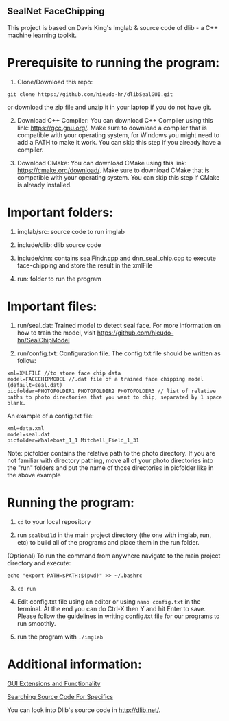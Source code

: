## SealNet FaceChipping 
This project is based on Davis King's Imglab & source code of dlib - a C++ machine learning toolkit.

# Prerequisite to running the program:
1. Clone/Download this repo:
```
git clone https://github.com/hieudo-hn/dlibSealGUI.git
```
or download the zip file and unzip it in your laptop if you do not have git.

2. Download C++ Compiler:
You can download C++ Compiler using this link: https://gcc.gnu.org/. Make sure to download a compiler that is compatible with your operating system, for Windows you might need to add a PATH to make it work. You can skip this step if you already have a compiler.

3. Download CMake:
You can download CMake using this link: https://cmake.org/download/. Make sure to download CMake that is compatible with your operating system. You can skip this step if CMake is already installed.

# Important folders:
1. imglab/src: source code to run imglab

2. include/dlib: dlib source code

3. include/dnn: contains sealFindr.cpp and dnn_seal_chip.cpp to execute face-chipping and store the result in the xmlFile

4. run: folder to run the program

# Important files:
1. run/seal.dat: Trained model to detect seal face. For more information on how to train the model, visit https://github.com/hieudo-hn/SealChipModel

2. run/config.txt: Configuration file. The config.txt file should be written as follow:
```
xml=XMLFILE //to store face chip data
model=FACECHIPMODEL //.dat file of a trained face chipping model (default=seal.dat)
picfolder=PHOTOFOLDER1 PHOTOFOLDER2 PHOTOFOLDER3 // list of relative paths to photo directories that you want to chip, separated by 1 space blank.
```
An example of a config.txt file:
```
xml=data.xml
model=seal.dat
picfolder=Whaleboat_1_1 Mitchell_Field_1_31
```
Note: picfolder contains the relative path to the photo directory. If you are not familiar with directory pathing, move all of your photo directories into the "run" folders and put the name of those directories in picfolder like in the above example

# Running the program:
1. `cd` to your local repository

2. run `sealbuild` in the main project directory (the one with imglab, run, etc) to build all of the programs and place them in the run folder. 

(Optional) To run the command from anywhere navigate to the main project directory and execute: 

`echo "export PATH=$PATH:$(pwd)" >> ~/.bashrc`

3. `cd run`

4. Edit config.txt file using an editor or using `nano config.txt` in the terminal. At the end you can do Ctrl-X then Y and hit Enter to save. Please follow the guidelines in writing config.txt file for our programs to run smoothly.

5. run the program with `./imglab`

# Additional information:
[GUI Extensions and Functionality](docs/GUI.md)

[Searching Source Code For Specifics](docs/SEARCH.md)

You can look into Dlib's source code in http://dlib.net/. 




